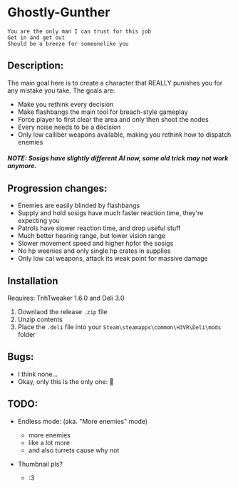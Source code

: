 # Ghostly-Gunther

```
You are the only man I can trust for this job
Get in and get out
Should be a breeze for someonelike you
```

## Description:
The main goal here is to create a character that REALLY punishes you for any mistake you take. The goals are:
 - Make you rethink every decision
 - Make flashbangs the main tool for breach-style gameplay
 - Force player to first clear the area and only then shoot the nodes
 - Every noise needs to be a decision
 - Only low calliber weapons available, making you rethink how to dispatch enemies
 
##### NOTE: Sosigs have slightly different AI now, some old trick may not work anymore.

## Progression changes:
- Enemies are easily blinded by flashbangs
- Supply and hold sosigs have much faster reaction time, they're expecting you
- Patrols have slower reaction time, and drop useful stuff
- Much better hearing range, but lower vision range
- Slower movement speed and higher hpfor the sosigs
- No hp weenies and only single hp crates in supplies
- Only low cal weapons, attack its weak point for massive damage
 
## Installation
Requires: TnhTweaker 1.6.0 and Deli 3.0
1. Downlaod the release `.zip` file
2. Unzip contents
3. Place the `.deli` file into your `Steam\steamapps\common\H3VR\Deli\mods` folder

## Bugs:
- I think none...
- Okay, only this is the only one: 🐞

## TODO:
- Endless mode:     (aka. "More enemies" mode)
    - more enemies
    - like a lot more
    - and also turrets cause why not
    
- Thumbnail pls?
    - :3
